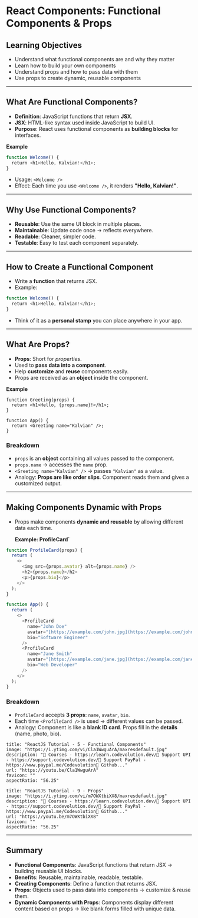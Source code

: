 # React Components: Functional Components & Props

## Learning Objectives

- Understand what functional components are and why they matter
- Learn how to build your own components
- Understand props and how to pass data with them
- Use props to create dynamic, reusable components

---

## What Are Functional Components?

- **Definition**: JavaScript functions that return **JSX**.
- **JSX**: HTML-like syntax used inside JavaScript to build UI.
- **Purpose**: React uses functional components as **building blocks** for interfaces.

**Example**  
```js
function Welcome() {  
  return <h1>Hello, Kalvian!</h1>;  
}
```

- Usage: `<Welcome />`
- Effect: Each time you use `<Welcome />`, it renders **"Hello, Kalvian!"**.

---

## Why Use Functional Components?

- **Reusable**: Use the same UI block in multiple places.
- **Maintainable**: Update code once → reflects everywhere.
- **Readable**: Cleaner, simpler code.
- **Testable**: Easy to test each component separately.

---

## How to Create a Functional Component

- Write a **function** that returns JSX.
- Example:

```js
function Welcome() {  
  return <h1>Hello, Kalvian!</h1>;  
}
```
- Think of it as a **personal stamp** you can place anywhere in your app.

---

## What Are Props?

- **Props**: Short for _properties_.
- Used to **pass data into a component**.
- Help **customize** and **reuse** components easily.
- Props are received as an **object** inside the component.

**Example**

```
function Greeting(props) {  
  return <h1>Hello, {props.name}!</h1>;  
}

```

```
function App() {  
  return <Greeting name="Kalvian" />;  
}

```
### Breakdown

- `props` is an **object** containing all values passed to the component.
- `props.name` → accesses the `name` prop.
- `<Greeting name="Kalvian" />` → passes `"Kalvian"` as a value.
- Analogy: **Props are like order slips**. Component reads them and gives a customized output.

---

## Making Components Dynamic with Props

- Props make components **dynamic and reusable** by allowing different data each time.

	**Example: ProfileCard`**

```js
function ProfileCard(props) {  
  return (  
    <>  
      <img src={props.avatar} alt={props.name} />  
      <h2>{props.name}</h2>  
      <p>{props.bio}</p>  
    </>  
  );  
}

function App() {  
  return (  
    <>  
      <ProfileCard  
        name="John Doe"  
        avatar="[https://example.com/john.jpg](https://example.com/john.jpg)"  
        bio="Software Engineer"  
      />  
      <ProfileCard  
        name="Jane Smith"  
        avatar="[https://example.com/jane.jpg](https://example.com/jane.jpg)"  
        bio="Web Developer"  
      />  
    </>  
  );  
}

```
### Breakdown

- `ProfileCard` accepts **3 props**: `name`, `avatar`, `bio`.
- Each time `<ProfileCard />` is used → different values can be passed.
- Analogy: Component is like a **blank ID card**. Props fill in the **details** (name, photo, bio).

```embed
title: "ReactJS Tutorial - 5 - Functional Components"
image: "https://i.ytimg.com/vi/Cla1WwguArA/maxresdefault.jpg"
description: "📘 Courses - https://learn.codevolution.dev/💖 Support UPI - https://support.codevolution.dev/💖 Support PayPal - https://www.paypal.me/Codevolution💾 Github..."
url: "https://youtu.be/Cla1WwguArA"
favicon: ""
aspectRatio: "56.25"
```

```embed
title: "ReactJS Tutorial - 9 - Props"
image: "https://i.ytimg.com/vi/m7OWXtbiXX8/maxresdefault.jpg"
description: "📘 Courses - https://learn.codevolution.dev/💖 Support UPI - https://support.codevolution.dev/💖 Support PayPal - https://www.paypal.me/Codevolution💾 Github..."
url: "https://youtu.be/m7OWXtbiXX8"
favicon: ""
aspectRatio: "56.25"
```

---

## Summary

- **Functional Components**: JavaScript functions that return JSX → building reusable UI blocks.
- **Benefits**: Reusable, maintainable, readable, testable.
- **Creating Components**: Define a function that returns JSX.
- **Props**: Objects used to pass data into components → customize & reuse them.
- **Dynamic Components with Props**: Components display different content based on props → like blank forms filled with unique data.